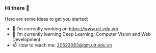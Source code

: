 ### Hi there 👋


<!-- **TruongLeDuy123/TruongLeDuy123** is a ✨ _special_ ✨ repository because its `README.md` (this file) appears on your GitHub profile. -->

Here are some ideas to get you started:

- 🔭 I’m currently working on https://www.uit.edu.vn/
- 🌱 I’m currently learning Deep Learning, Computer Vision and Web Development
- 📫 How to reach me: 20522083@gm.uit.edu.vn

